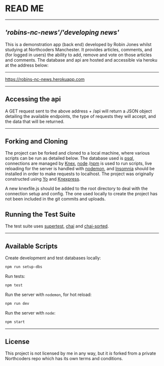 # **READ ME**
---
## *'robins-nc-news'/'developing news'*

This is a demonstration app (back end) developed by Robin Jones whilst studying at Northcoders Manchester. It provides articles, comments, and (for logged in users) the ability to add, remove and vote on those articles and comments. The database and api are hosted and accessible via heroku at the address below:

---
https://robins-nc-news.herokuapp.com

---

## Accessing the api

A GET request sent to the above address + /api will return a JSON object detailing the available endpoints, the type of requests they will accept, and the data that will be returned. 

---

## Forking and Cloning

The project can be forked and cloned to a local machine, where various scripts can be run as detailed below. The database used is [psql](https://www.postgresql.org/), connections are managed by [Knex](https://knexjs.org), [node](https://nodejs.org/en/) /[npm](https://www.npmjs.com/) is used to run scripts, live reloading for the server is handled with [nodemon](https://www.npmjs.com/package/nodemon), and [Insomnia](https://insomnia.rest/) should be installed in order to make requests to localhost. The project was originally constructed using [Yo](https://www.npmjs.com/package/yo) and [Knexpress](https://www.npmjs.com/package/generator-knexpress).

A new knexfile.js should be added to the root directory to deal with the connection setup and config. The one used locally to create the project has not been included in the git commits and uploads.




## Running the Test Suite
The test suite uses [supertest](https://www.npmjs.com/package/supertest),  [chai](https://www.chaijs.com/) and [chai-sorted](https://www.npmjs.com/package/chai-sorted).
 


---

## Available Scripts

Create development and test databases locally:

```bash
npm run setup-dbs
```

Run tests:

```bash
npm test
```

Run the server with `nodemon`, for hot reload:

```bash
npm run dev
```

Run the server with `node`:

```bash
npm start
```

---
## License
This project is not licensed by me in any way, but it *is* forked from a private Northcoders repo which has its own terms and conditions.
